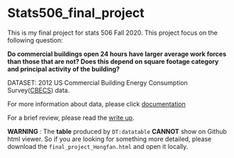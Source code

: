 # Stats506_final_project
This is my final project for stats 506 Fall 2020.
This project focus on the following question:

**Do commercial buildings open 24 hours have larger average work forces than those that are not?  Does this depend on square footage category and principal activity of the building?**   

DATASET: 2012 US Commercial Building Energy Consumption Survey([CBECS](https://www.eia.gov/consumption/commercial/data/2012/index.php?view=microdata)) data. 

For more information about data, please click [documentation](https://www.eia.gov/consumption/commercial/data/2012/pdf/user_guide_public_use_aug2016.pdf)  

For a brief review, please read the [write up](http://htmlpreview.github.io/?https://github.com/HongfanChen/Stats506_final_project/blob/main/final_project_Hongfan.html).  

**WARNING** : The **table** produced by `DT:datatable` **CANNOT** show on Github html viewer. So if you are looking for something more detailed, please download the `final_project_Hongfan.html` and open it locally.

